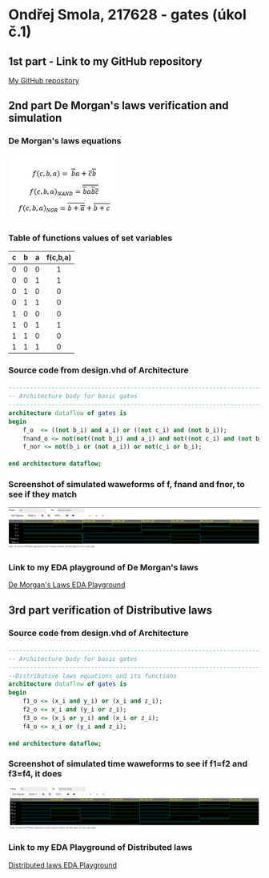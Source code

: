 # Ondřej Smola, 217628 - gates (úkol č.1)

## 1st part - Link to my GitHub repository

[My GitHub repository](https://github.com/smolao/Digital-electronics-1)

## 2nd part De Morgan's laws verification and simulation

### De Morgan's laws equations
![Simulation of De Morgan's laws](Images/equations.png)

### Table of functions values of set variables

| **c** | **b** |**a** | **f(c,b,a)** |
| :-: | :-: | :-: | :-: |
| 0 | 0 | 0 | 1 |  
| 0 | 0 | 1 | 1 |   
| 0 | 1 | 0 | 0 |   
| 0 | 1 | 1 | 0 |  
| 1 | 0 | 0 | 0 |   
| 1 | 0 | 1 | 1 |   
| 1 | 1 | 0 | 0 |    
| 1 | 1 | 1 | 0 |

### Source code from design.vhd of Architecture

```vhdl
------------------------------------------------------------------------
-- Architecture body for basic gates
------------------------------------------------------------------------
architecture dataflow of gates is
begin
    f_o  <= ((not b_i) and a_i) or ((not c_i) and (not b_i));
    fnand_o <= not(not((not b_i) and a_i) and not((not c_i) and (not b_i)));
    f_nor <= not(b_i or (not a_i)) or not(c_i or b_i);
    
end architecture dataflow;
```

### Screenshot of simulated waweforms of f, fnand and fnor, to see if they match
![Simulation of De Morgan's laws](Images/demorgansim.png)

### Link to my EDA playground of De Morgan's laws
[De Morgan's Laws EDA Playground](https://www.edaplayground.com/x/fih9)

## 3rd part verification of Distributive laws

### Source code from design.vhd of Architecture
```vhdl
------------------------------------------------------------------------
-- Architecture body for basic gates
------------------------------------------------------------------------
--Distributive laws equations and its functions
architecture dataflow of gates is
begin
    f1_o <= (x_i and y_i) or (x_i and z_i);
    f2_o <= x_i and (y_i or z_i);
    f3_o <= (x_i or y_i) and (x_i or z_i);
    f4_o <= x_i or (y_i and z_i);
    
end architecture dataflow;
```

### Screenshot of simulated time waweforms to see if f1=f2 and f3=f4, it does
![Screenshot of time waveforms](Images/waweforms2.png)

### Link to my EDA Playground of Distributed laws
[Distributed laws EDA Playground](https://www.edaplayground.com/x/pqNw)